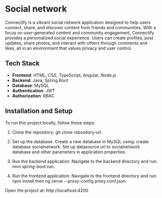 # Social network
Connectify is a vibrant social network application designed to help users connect, share, and discover content from friends and communities. With a focus on user-generated content and community engagement, Connectify provides a personalized social experience. Users can create profiles, post updates, share photos, and interact with others through comments and likes, all in an environment that values privacy and user control.

## Tech Stack
- **Frontend**: HTML, CSS, TypeScript, Angular, Node.js
- **Backend**: Java, Spring Boot
- **Database**: MySQL
- **Authentication**: JWT
- **Authorization**: RBAC

## Installation and Setup
To run this project locally, follow these steps:

1. Clone the repository:
   git clone repository-url.

2. Set up the database:
Create a new database in MySQL using: create database socialnetwork.
Set up datasource url to socialnetwork database and other parameters in application.properties.

4. Run the backend application:
Navigate to the backend directory and run: mvn spring-boot:run.
   
5. Run the frontend application:
Navigate to the frontend directory and run: npm install then ng serve --proxy-config proxy.conf.json.

Open the project at: http://localhost:4200
